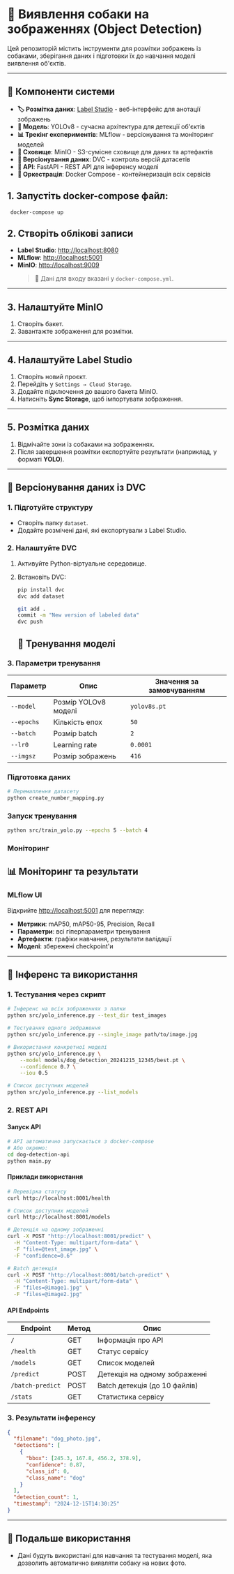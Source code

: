 # 🐶 Виявлення собаки на зображеннях (Object Detection)

Цей репозиторій містить інструменти для розмітки зображень із собаками, зберігання даних і підготовки їх до навчання моделі виявлення об'єктів.

---

## 📌 Компоненти системи

- **🏷️ Розмітка даних**: [Label Studio](https://labelstud.io/) - веб-інтерфейс для анотації зображень
- **🧠 Модель**: YOLOv8 - сучасна архітектура для детекції об'єктів
- **📊 Трекінг експериментів**: MLflow - версіонування та моніторинг моделей
- **💾 Сховище**: MinIO - S3-сумісне сховище для даних та артефактів
- **🔧 Версіонування даних**: DVC - контроль версій датасетів
- **🚀 API**: FastAPI - REST API для інференсу моделі
- **🐳 Оркестрація**: Docker Compose - контейнеризація всіх сервісів

## 1. Запустіть docker-compose файл:

     docker-compose up


## 2. Створіть облікові записи

- **Label Studio**: [http://localhost:8080](http://localhost:8080)  
- **MLflow**: [http://localhost:5001](http://localhost:5001)
- **MinIO**: [http://localhost:9009](http://localhost:9009)  
  > 🔐 Дані для входу вказані у `docker-compose.yml`.

---

## 3. Налаштуйте MinIO

1. Створіть бакет.
2. Завантажте зображення для розмітки.

---

## 4. Налаштуйте Label Studio

1. Створіть новий проєкт.
2. Перейдіть у `Settings → Cloud Storage`.
3. Додайте підключення до вашого бакета MinIO.
4. Натисніть **Sync Storage**, щоб імпортувати зображення.

---

## 5. Розмітка даних

1. Відмічайте зони із собаками на зображеннях.
2. Після завершення розмітки експортуйте результати (наприклад, у форматі **YOLO**).

---

## 📂 Версіонування даних із DVC

### 1. Підготуйте структуру

- Створіть папку `dataset`.
- Додайте розмічені дані, які експортували з Label Studio.

### 2. Налаштуйте DVC

1. Активуйте Python-віртуальне середовище.
2. Встановіть DVC:

   ```bash
   pip install dvc
   dvc add dataset
   
   git add .
   commit -m "New version of labeled data"
   dvc push

    ```

   ## 🤖 Тренування моделі

### 3. Параметри тренування

| Параметр | Опис | Значення за замовчуванням |
|----------|------|---------------------------|
| `--model` | Розмір YOLOv8 моделі | `yolov8s.pt` |
| `--epochs` | Кількість епох | `50` |
| `--batch` | Розмір batch | `2` |
| `--lr0` | Learning rate | `0.0001` |
| `--imgsz` | Розмір зображень | `416` |

### Підготовка даних

```bash
# Перемаплення датасету 
python create_number_mapping.py
```

### Запуск тренування

```bash
python src/train_yolo.py --epochs 5 --batch 4
```

### Моніторинг
## 📊 Моніторинг та результати

### MLflow UI

Відкрийте [http://localhost:5001](http://localhost:5001) для перегляду:

- **Метрики**: mAP50, mAP50-95, Precision, Recall
- **Параметри**: всі гіперпараметри тренування
- **Артефакти**: графіки навчання, результати валідації
- **Моделі**: збережені checkpoint'и



---

## 🔮 Інференс та використання

### 1. Тестування через скрипт

```bash
# Інференс на всіх зображеннях з папки
python src/yolo_inference.py --test_dir test_images

# Тестування одного зображення
python src/yolo_inference.py --single_image path/to/image.jpg

# Використання конкретної моделі
python src/yolo_inference.py \
    --model models/dog_detection_20241215_12345/best.pt \
    --confidence 0.7 \
    --iou 0.5

# Список доступних моделей
python src/yolo_inference.py --list_models
```

### 2. REST API

#### Запуск API

```bash
# API автоматично запускається з docker-compose
# Або окремо:
cd dog-detection-api
python main.py
```

#### Приклади використання

```bash
# Перевірка статусу
curl http://localhost:8001/health

# Список доступних моделей
curl http://localhost:8001/models

# Детекція на одному зображенні
curl -X POST "http://localhost:8001/predict" \
  -H "Content-Type: multipart/form-data" \
  -F "file=@test_image.jpg" \
  -F "confidence=0.6"

# Batch детекція
curl -X POST "http://localhost:8001/batch-predict" \
  -H "Content-Type: multipart/form-data" \
  -F "files=@image1.jpg" \
  -F "files=@image2.jpg"
```

#### API Endpoints

| Endpoint | Метод | Опис |
|----------|-------|------|
| `/` | GET | Інформація про API |
| `/health` | GET | Статус сервісу |
| `/models` | GET | Список моделей |
| `/predict` | POST | Детекція на одному зображенні |
| `/batch-predict` | POST | Batch детекція (до 10 файлів) |
| `/stats` | GET | Статистика сервісу |

### 3. Результати інференсу

```json
{
  "filename": "dog_photo.jpg",
  "detections": [
    {
      "bbox": [245.3, 167.8, 456.2, 378.9],
      "confidence": 0.87,
      "class_id": 0,
      "class_name": "dog"
    }
  ],
  "detection_count": 1,
  "timestamp": "2024-12-15T14:30:25"
}
```

---

## 🔮 Подальше використання
- Дані будуть використані для навчання та тестування моделі, яка дозволить автоматично виявляти собаку на нових фото.

